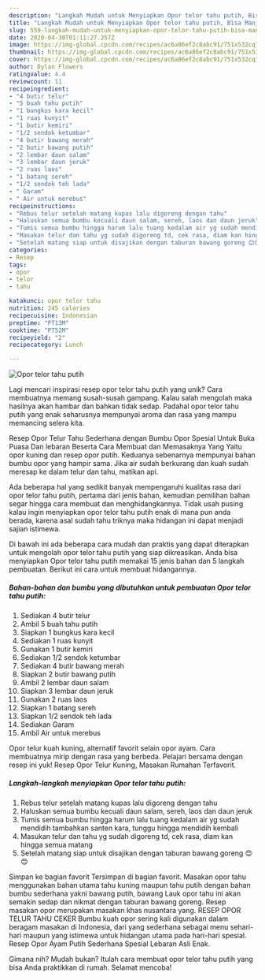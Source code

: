 ```yaml
---
description: "Langkah Mudah untuk Menyiapkan Opor telor tahu putih, Bisa Manjain Lidah"
title: "Langkah Mudah untuk Menyiapkan Opor telor tahu putih, Bisa Manjain Lidah"
slug: 559-langkah-mudah-untuk-menyiapkan-opor-telor-tahu-putih-bisa-manjain-lidah
date: 2020-04-30T01:11:27.257Z
image: https://img-global.cpcdn.com/recipes/ac6a86ef2c8abc91/751x532cq70/opor-telor-tahu-putih-foto-resep-utama.jpg
thumbnail: https://img-global.cpcdn.com/recipes/ac6a86ef2c8abc91/751x532cq70/opor-telor-tahu-putih-foto-resep-utama.jpg
cover: https://img-global.cpcdn.com/recipes/ac6a86ef2c8abc91/751x532cq70/opor-telor-tahu-putih-foto-resep-utama.jpg
author: Dylan Flowers
ratingvalue: 4.4
reviewcount: 11
recipeingredient:
- "4 butir telur"
- "5 buah tahu putih"
- "1 bungkus kara kecil"
- "1 ruas kunyit"
- "1 butir kemiri"
- "1/2 sendok ketumbar"
- "4 butir bawang merah"
- "2 butir bawang putih"
- "2 lembar daun salam"
- "3 lembar daun jeruk"
- "2 ruas laos"
- "1 batang sereh"
- "1/2 sendok teh lada"
- " Garam"
- " Air untuk merebus"
recipeinstructions:
- "Rebus telur setelah matang kupas lalu digoreng dengan tahu"
- "Haluskan semua bumbu kecuali daun salam, sereh, laos dan daun jeruk"
- "Tumis semua bumbu hingga harum lalu tuang kedalam air yg sudah mendidih tambahkan santen kara, tunggu hingga mendidih kembali"
- "Masukan telur dan tahu yg sudah digoreng td, cek rasa, diam kan hingga semua matang"
- "Setelah matang siap untuk disajikan dengan taburan bawang goreng 😊😊"
categories:
- Resep
tags:
- opor
- telor
- tahu

katakunci: opor telor tahu 
nutrition: 245 calories
recipecuisine: Indonesian
preptime: "PT13M"
cooktime: "PT52M"
recipeyield: "2"
recipecategory: Lunch

---
```



![Opor telor tahu putih](https://img-global.cpcdn.com/recipes/ac6a86ef2c8abc91/751x532cq70/opor-telor-tahu-putih-foto-resep-utama.jpg)

Lagi mencari inspirasi resep opor telor tahu putih yang unik? Cara membuatnya memang susah-susah gampang. Kalau salah mengolah maka hasilnya akan hambar dan bahkan tidak sedap. Padahal opor telor tahu putih yang enak seharusnya mempunyai aroma dan rasa yang mampu memancing selera kita.

Resep Opor Telur Tahu Sederhana dengan Bumbu Opor Spesial Untuk Buka Puasa Dan lebaran Beserta Cara Membuat dan Memasaknya Yang Yaitu opor kuning dan resep opor putih. Keduanya sebenarnya mempunyai bahan bumbu opor yang hampir sama. Jika air sudah berkurang dan kuah sudah meresap ke dalam telur dan tahu, matikan api.

Ada beberapa hal yang sedikit banyak mempengaruhi kualitas rasa dari opor telor tahu putih, pertama dari jenis bahan, kemudian pemilihan bahan segar hingga cara membuat dan menghidangkannya. Tidak usah pusing kalau ingin menyiapkan opor telor tahu putih enak di mana pun anda berada, karena asal sudah tahu triknya maka hidangan ini dapat menjadi sajian istimewa.


Di bawah ini ada beberapa cara mudah dan praktis yang dapat diterapkan untuk mengolah opor telor tahu putih yang siap dikreasikan. Anda bisa menyiapkan Opor telor tahu putih memakai 15 jenis bahan dan 5 langkah pembuatan. Berikut ini cara untuk membuat hidangannya.

<!--inarticleads1-->

##### Bahan-bahan dan bumbu yang dibutuhkan untuk pembuatan Opor telor tahu putih:

1. Sediakan 4 butir telur
1. Ambil 5 buah tahu putih
1. Siapkan 1 bungkus kara kecil
1. Sediakan 1 ruas kunyit
1. Gunakan 1 butir kemiri
1. Sediakan 1/2 sendok ketumbar
1. Sediakan 4 butir bawang merah
1. Siapkan 2 butir bawang putih
1. Ambil 2 lembar daun salam
1. Siapkan 3 lembar daun jeruk
1. Gunakan 2 ruas laos
1. Siapkan 1 batang sereh
1. Siapkan 1/2 sendok teh lada
1. Sediakan  Garam
1. Ambil  Air untuk merebus


Opor telur kuah kuning, alternatif favorit selain opor ayam. Cara membuatnya mirip dengan rasa yang berbeda. Pelajari bersama dengan resep ini yuk! Resep Opor Telur Kuning, Masakan Rumahan Terfavorit. 

<!--inarticleads2-->

##### Langkah-langkah menyiapkan Opor telor tahu putih:

1. Rebus telur setelah matang kupas lalu digoreng dengan tahu
1. Haluskan semua bumbu kecuali daun salam, sereh, laos dan daun jeruk
1. Tumis semua bumbu hingga harum lalu tuang kedalam air yg sudah mendidih tambahkan santen kara, tunggu hingga mendidih kembali
1. Masukan telur dan tahu yg sudah digoreng td, cek rasa, diam kan hingga semua matang
1. Setelah matang siap untuk disajikan dengan taburan bawang goreng 😊😊


Simpan ke bagian favorit Tersimpan di bagian favorit. Masakan opor tahu menggunakan bahan utama tahu kuning maupun tahu putih dengan bahan bumbu sederhana yakni bawang putih, bawang Lauk opor tahu ini akan semakin sedap dan nikmat dengan taburan bawang goreng. Resep masakan opor merupakan masakan khas nusantara yang. RESEP OPOR TELUR TAHU CEKER Bumbu kuah opor sering kali digunakan dalam beragam masakan di Indonesia, dari yang sederhana sebagai menu sehari-hari maupun yang istimewa untuk hidangan utama pada hari-hari spesial. Resep Opor Ayam Putih Sederhana Spesial Lebaran Asli Enak. 

Gimana nih? Mudah bukan? Itulah cara membuat opor telor tahu putih yang bisa Anda praktikkan di rumah. Selamat mencoba!
